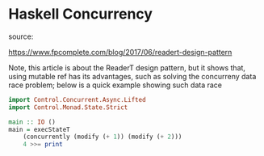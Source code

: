 # Haskell Concurrency

source:

https://www.fpcomplete.com/blog/2017/06/readert-design-pattern

Note, this article is about the ReaderT design pattern, but it
shows that, using mutable ref has its advantages, such as solving
the concurreny data race problem; below is a quick example showing
such data race

```haskell
import Control.Concurrent.Async.Lifted
import Control.Monad.State.Strict

main :: IO ()
main = execStateT
    (concurrently (modify (+ 1)) (modify (+ 2)))
    4 >>= print
```
